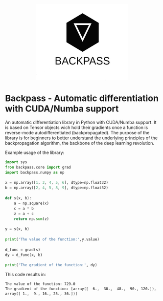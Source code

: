 <p align=center>
    <img src="https://github.com/jahdiel/backpass/blob/master/Backpass.png" width=300 height=250>
</p>

# Backpass - Automatic differentiation with CUDA/Numba support

An automatic differentiation library in Python with CUDA/Numba support. It is based on Tensor objects wich hold their 
gradients once a function is reverse-mode autodifferentiated (backpropagated). The purpose of the library is for beginners 
to better understand the underlying principles of the backpropagation algorithm, the backbone of the deep learning revolution.

Example usage of the library:


```python
import sys
from backpass.core import grad
import backpass.numpy as np

x = np.array([1, 3, 4, 5, 6], dtype=np.float32)
b = np.array([2, 4, 5, 8, 9], dtype=np.float32)

def s(x, b):
    a = np.square(x)
    c = a * b
    z = a + c
    return np.sum(z)

y = s(x, b)

print('The value of the function:',y.value)

d_func = grad(s)
dy = d_func(x, b)

print('The gradient of the function:', dy)

```

This code results in:

```
The value of the function: 729.0
The gradient of the function: [array([  6.,  30.,  48.,  90., 120.]), array([ 1.,  9., 16., 25., 36.])]
```
